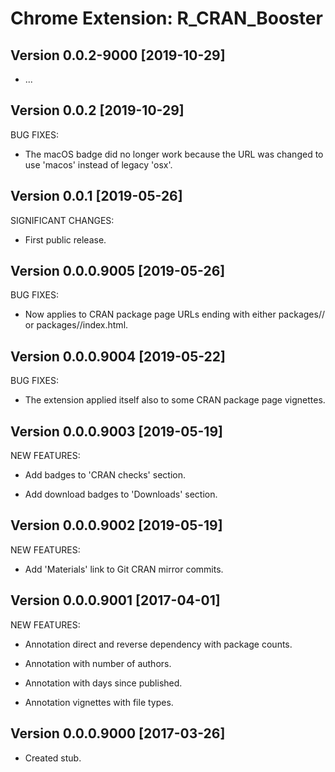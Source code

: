 Chrome Extension: R_CRAN_Booster
================================

## Version 0.0.2-9000 [2019-10-29]

 * ...


## Version 0.0.2 [2019-10-29]

BUG FIXES:

 * The macOS badge did no longer work because the URL was changed to use
   'macos' instead of legacy 'osx'.


## Version 0.0.1 [2019-05-26]

SIGNIFICANT CHANGES:

 * First public release.
 

## Version 0.0.0.9005 [2019-05-26]

BUG FIXES:

 * Now applies to CRAN package page URLs ending with either packages/<pkg>/
   or packages/<pkg>/index.html.


## Version 0.0.0.9004 [2019-05-22]

BUG FIXES:

 * The extension applied itself also to some CRAN package page vignettes.
 

## Version 0.0.0.9003 [2019-05-19]

NEW FEATURES:

 * Add badges to 'CRAN checks' section.
 
 * Add download badges to 'Downloads' section.
 

## Version 0.0.0.9002 [2019-05-19]

NEW FEATURES:

 * Add 'Materials' link to Git CRAN mirror commits.


## Version 0.0.0.9001 [2017-04-01]

NEW FEATURES:

 * Annotation direct and reverse dependency with package counts.
 
 * Annotation with number of authors.
 
 * Annotation with days since published.
 
 * Annotation vignettes with file types.


## Version 0.0.0.9000 [2017-03-26]

 * Created stub.
